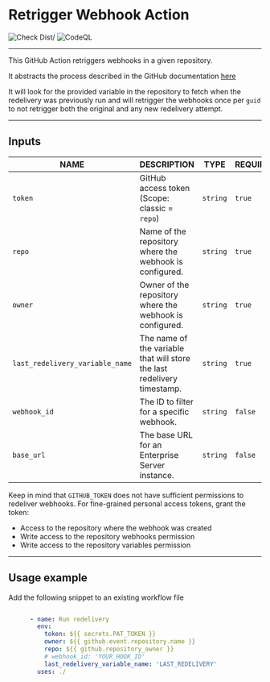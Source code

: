 # Retrigger Webhook Action

![Check Dist/](https://github.com/gateixeira/retrigger-webhook-action/workflows/Check%20Dist%2F/badge.svg)
![CodeQL](https://github.com/gateixeira/retrigger-webhook-action/workflows/CodeQL/badge.svg)

---

This GitHub Action retriggers webhooks in a given repository.

It abstracts the process described in the GitHub documentation [here](https://docs.github.com/en/webhooks/using-webhooks/automatically-redelivering-failed-deliveries-for-a-repository-webhook)

It will look for the provided variable in the repository to fetch when the redelivery was previously run and will retrigger the webhooks once per `guid` to not retrigger both the original and any new redelivery attempt.

---

## Inputs

| NAME                            | DESCRIPTION                                                                                    | TYPE     | REQUIRED | DEFAULT |
| ------------------------------- | ---------------------------------------------------------------------------------------------- | -------- | -------- | ------- |
| `token`                         | GitHub access token (Scope: classic = `repo`)                                                  | `string` | `true`   | `N/A`   |
| `repo`                          | Name of the repository where the webhook is configured.                                        | `string` | `true`   | `N/A`   |
| `owner`                         | Owner of the repository where the webhook is configured.                                       | `string` | `true`   | `N/A`   |
| `last_redelivery_variable_name` | The name of the variable that will store the last redelivery timestamp.                        | `string` | `true`   | `N/A`   |
| `webhook_id`                    | The ID to filter for a specific webhook.                                                       | `string` | `false`  | `N/A`   |
| `base_url`                      | The base URL for an Enterprise Server instance.                                                | `string` | `false`  | `N/A`   |

Keep in mind that `GITHUB_TOKEN` does not have sufficient permissions to redeliver webhooks. For fine-grained personal access tokens, grant the token:
- Access to the repository where the webhook was created
- Write access to the repository webhooks permission
- Write access to the repository variables permission

---

## Usage example

Add the following snippet to an existing workflow file

```yml

      - name: Run redelivery
        env:
          token: ${{ secrets.PAT_TOKEN }}
          owner: ${{ github.event.repository.name }}
          repo: ${{ github.repository_owner }}
          # webhook_id: 'YOUR_HOOK_ID'
          last_redelivery_variable_name: 'LAST_REDELIVERY'
        uses: ./
```
